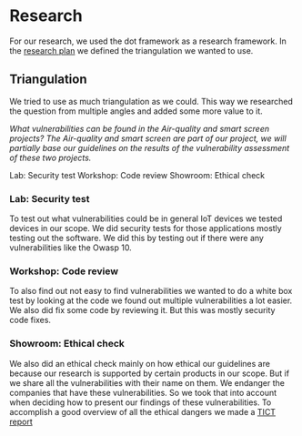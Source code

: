 # Research

For our research, we used the dot framework as a research framework.
In the [research plan](/pdf/researchplan.pdf) we defined the triangulation we wanted to use.

## Triangulation

We tried to use as much triangulation as we could. This way we researched the question from multiple angles and added some more value to it.

*What vulnerabilities can be found in the Air-quality and smart screen projects?*
_The Air-quality and smart screen are part of our project, we will partially base our guidelines on the results of the vulnerability assessment of these two projects._

Lab: Security test
Workshop: Code review
Showroom: Ethical check

### Lab: Security test

To test out what vulnerabilities could be in general IoT devices we tested devices in our scope. We did security tests for those applications mostly testing out the software. We did this by testing out if there were any vulnerabilities like the Owasp 10.

### Workshop: Code review

To also find out not easy to find vulnerabilities we wanted to do a white box test by looking at the code we found out multiple vulnerabilities a lot easier. We also did fix some code by reviewing it. But this was mostly security code fixes.

### Showroom: Ethical check

We also did an ethical check mainly on how ethical our guidelines are because our research is supported by certain products in our scope. But if we share all the vulnerabilities with their name on them. We endanger the companies that have these vulnerabilities. So we took that into account when deciding how to present our findings of these vulnerabilities. To accomplish a good overview of all the ethical dangers we made a [TICT report](/pdf/TICT.pdf)
